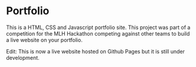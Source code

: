 # Portfolio

This is a HTML, CSS and Javascript portfolio site. This project was part of a competition for the MLH Hackathon competing against other teams to build a live website on your portfolio. 

Edit: This is now a live website hosted on Github Pages but it is still under development.
